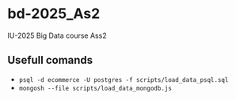 # bd-2025_As2
IU-2025 Big Data course Ass2

## Usefull comands
- `psql -d ecommerce -U postgres -f scripts/load_data_psql.sql`
- `mongosh --file scripts/load_data_mongodb.js`
